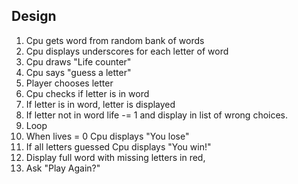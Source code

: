 ## Design


1. Cpu gets word from random bank of words
2. Cpu displays underscores for each letter of word
3. Cpu draws "Life counter"
4. Cpu says "guess a letter"
5. Player chooses letter
6. Cpu checks if letter is in word
7. If letter is in word, letter is displayed
8. If letter not in word life -= 1 and display in list of wrong choices.
9. Loop
10. When lives = 0 Cpu displays "You lose"
11. If all letters guessed Cpu displays "You win!"
12. Display full word with missing letters in red,
13. Ask "Play Again?"
